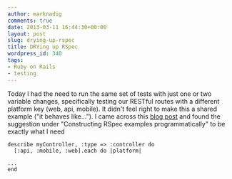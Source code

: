 ```yaml
---
author: marknadig
comments: true
date: 2013-03-11 16:44:30+00:00
layout: post
slug: drying-up-rspec
title: DRYing up RSpec
wordpress_id: 340
tags:
- Ruby on Rails
- testing
---
```


Today I had the need to run the same set of tests with just one or two variable changes, specifically testing our RESTful routes with a different platform key (web, api, mobile). It didn't feel right to make this a shared example ("it behaves like..."). I came across this [blog post](http://testdrivenwebsites.com/2011/08/17/different-ways-of-code-reuse-in-rspec/) and found the suggestion under "Constructing RSpec examples programmatically" to be exactly what I need


    describe myController, :type => :controller do
      [:api, :mobile, :web].each do |platform|
    
    ...
    end
